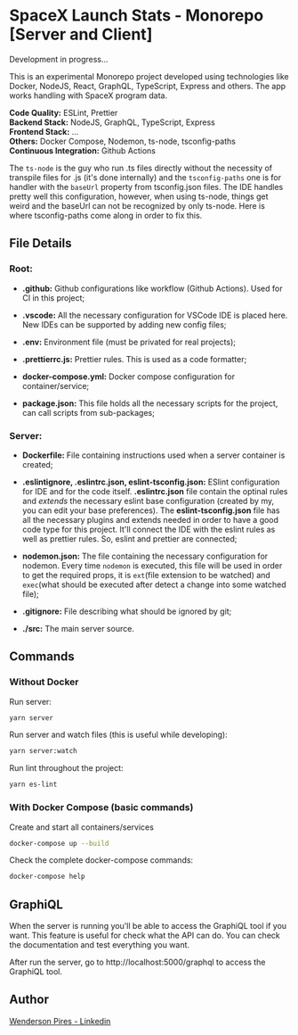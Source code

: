 # SpaceX Launch Stats - Monorepo [Server and Client]

Development in progress...

This is an experimental Monorepo project developed using technologies like Docker, NodeJS, React, GraphQL, TypeScript, Express and others. The app works handling with SpaceX program data.

**Code Quality:** ESLint, Prettier <br>
**Backend Stack:** NodeJS, GraphQL, TypeScript, Express <br>
**Frontend Stack:** ...<br>
**Others:** Docker Compose, Nodemon, ts-node, tsconfig-paths <br>
**Continuous Integration:** Github Actions

The `ts-node` is the guy who run .ts files directly without the necessity of transpile files for .js (it's done internally) and the `tsconfig-paths` one is for handler with the `baseUrl` property from tsconfig.json files. The IDE handles pretty well this configuration, however, when using ts-node, things get weird and the baseUrl can not be recognized by only ts-node. Here is where tsconfig-paths come along in order to fix this.

## File Details

### Root:

- **.github:** Github configurations like workflow (Github Actions). Used for CI in this project;

- **.vscode:** All the necessary configuration for VSCode IDE is placed here. New IDEs can be supported by adding new config files;

- **.env:** Environment file (must be privated for real projects);

- **.prettierrc.js:** Prettier rules. This is used as a code formatter;

- **docker-compose.yml:** Docker compose configuration for container/service;

- **package.json:** This file holds all the necessary scripts for the project, can call scripts from sub-packages;

### Server:

- **Dockerfile:** File containing instructions used when a server container is created;

- **.eslintignore, .eslintrc.json, eslint-tsconfig.json:** ESlint configuration for IDE and for the code itself. **.eslintrc.json** file contain the optinal rules and _extends_ the necessary eslint base configuration (created by my, you can edit your base preferences). The **eslint-tsconfig.json** file has all the necessary plugins and extends needed in order to have a good code type for this project. It'll connect the IDE with the eslint rules as well as prettier rules. So, eslint and prettier are connected;

- **nodemon.json:** The file containing the necessary configuration for nodemon. Every time `nodemon` is executed, this file will be used in order to get the required props, it is `ext`(file extension to be watched) and `exec`(what should be executed after detect a change into some watched file);

- **.gitignore:** File describing what should be ignored by git;

- **./src:** The main server source.

## Commands

### Without Docker

Run server:

```sh
yarn server
```

Run server and watch files (this is useful while developing):

```sh
yarn server:watch
```

Run lint throughout the project:

```sh
yarn es-lint
```

### With Docker Compose (basic commands)

Create and start all containers/services

```sh
docker-compose up --build
```

Check the complete docker-compose commands:

```sh
docker-compose help
```

## GraphiQL

When the server is running you'll be able to access the GraphiQL tool if you want. This feature is useful for check what the API can do. You can check the documentation and test everything you want.

After run the server, go to http://localhost:5000/graphql to access the GraphiQL tool.

## Author

[Wenderson Pires - Linkedin](https://www.linkedin.com/in/wenderson-pires-silva/)
